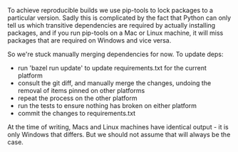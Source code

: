To achieve reproducible builds we use pip-tools to lock packages to a particular version.
Sadly this is complicated by the fact that Python can only tell us which transitive dependencies
are required by actually installing packages, and if you run pip-tools on a Mac or Linux machine,
it will miss packages that are required on Windows and vice versa.

So we're stuck manually merging dependencies for now. To update deps:

- run 'bazel run update' to update requirements.txt for the current
  platform
- consult the git diff, and manually merge the changes, undoing the removal
  of items pinned on other platforms
- repeat the process on the other platform
- run the tests to ensure nothing has broken on either platform
- commit the changes to requirements.txt

At the time of writing, Macs and Linux machines have identical output - it is only
Windows that differs. But we should not assume that will always be the case.
